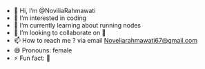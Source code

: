 - 👋 Hi, I’m @NoviliaRahmawati
- 👀 I’m interested in  coding
- 🌱 I’m currently learning about running nodes
- 💞️ I’m looking to collaborate on 🧐
- 📫 How to reach me ? via email Noveliarahmawati67@gmail.com
- 😄 Pronouns: female
- ⚡ Fun fact: 🥰


